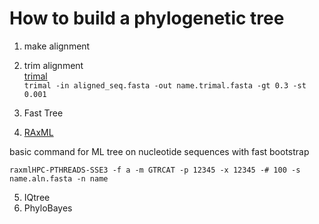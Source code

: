 # How to build a phylogenetic tree

1. make alignment
2. trim alignment  
[trimal](http://trimal.cgenomics.org)  
`trimal -in aligned_seq.fasta -out name.trimal.fasta -gt 0.3 -st 0.001`

3. Fast Tree
4. [RAxML](https://sco.h-its.org/exelixis/web/software/raxml/hands_on.html)  

basic command for ML tree on nucleotide sequences with fast bootstrap  

`raxmlHPC-PTHREADS-SSE3 -f a -m GTRCAT -p 12345 -x 12345 -# 100 -s name.aln.fasta -n name`  

5. IQtree
6. PhyloBayes
